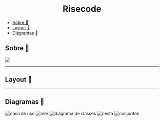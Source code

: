 <h1 align="center">Risecode</h1>

- [Sobre 📖](#sobre-)
- [Layout 🎨](#layout-)
- [Diagramas 📁](#diagramas-)

<h2>Sobre 📖</h2>

<img src="src/assets/infoGrafico.jpg"/>

---

<h2>Layout 🎨</h2>



---

<h2>Diagramas 📁</h2>

![caso de uso](https://user-images.githubusercontent.com/45825131/123524379-38251d80-d6a0-11eb-97d0-544b3cd557fb.jpg)
![mer](https://user-images.githubusercontent.com/45825131/123524382-3e1afe80-d6a0-11eb-8a43-297d68599b4f.png)
![diagrama de classes](https://user-images.githubusercontent.com/45825131/123524386-483cfd00-d6a0-11eb-9cd6-23db7b284c42.jpg)
![cesta](https://user-images.githubusercontent.com/45825131/123524395-5b4fcd00-d6a0-11eb-8b3e-4d4608a1b4a6.jpg)
![conjuntos](https://user-images.githubusercontent.com/45825131/123524396-5db22700-d6a0-11eb-8de1-48cbadb6c5ae.jpg)
